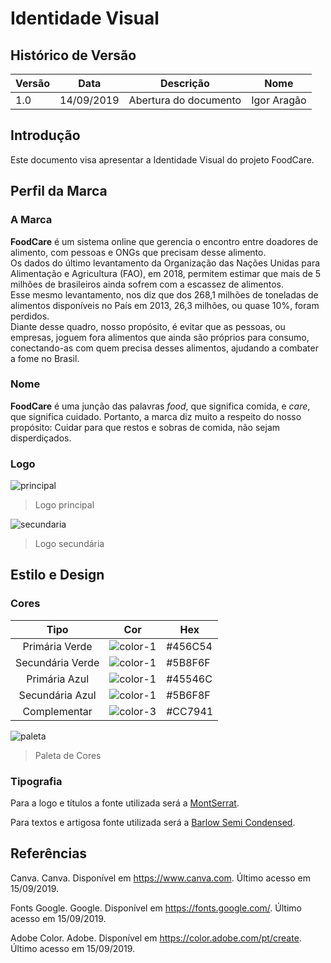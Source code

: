 # Identidade Visual

## Histórico de Versão

|Versão|Data|Descrição|Nome|
|---|---|---|---|
|1.0|14/09/2019|Abertura do documento|Igor Aragão|

## Introdução

Este documento visa apresentar a Identidade Visual do projeto FoodCare.

## Perfil da Marca

### A Marca

**FoodCare** é um sistema online que gerencia o encontro entre doadores de alimento, com pessoas e ONGs que precisam desse alimento.  
Os dados do último levantamento da Organização das Nações Unidas para Alimentação e Agricultura (FAO), em 2018, permitem estimar que mais de 5 milhões de brasileiros ainda sofrem com a escassez de alimentos.  
Esse mesmo levantamento, nos diz que dos 268,1 milhões de toneladas de alimentos disponíveis no País em 2013, 26,3 milhões, ou quase 10%, foram perdidos.  
Diante desse quadro, nosso propósito, é evitar que as pessoas, ou empresas, joguem fora alimentos que ainda são próprios para consumo, conectando-as com quem precisa desses alimentos, ajudando a combater a fome no Brasil.  

### Nome

**FoodCare** é uma junção das palavras *food*, que significa comida, e *care*, que significa cuidado. Portanto, a marca diz muito a respeito do nosso propósito: Cuidar para que restos e sobras de comida, não sejam disperdiçados.

### Logo

![principal](https://imgur.com/frQARU7.png)
> Logo principal  

![secundaria](https://imgur.com/6plA6cr.png)
> Logo secundária

## Estilo e Design

### Cores

|Tipo|Cor|Hex|
|:---:|---|---|
|Primária Verde  |![color-1](https://www.colorhexa.com/456C54.png)|#456C54|
|Secundária Verde|![color-1](https://www.colorhexa.com/5B8F6F.png)|#5B8F6F|
|Primária Azul   |![color-1](https://www.colorhexa.com/45546C.png)|#45546C|
|Secundária Azul |![color-1](https://www.colorhexa.com/5B6F8F.png)|#5B6F8F|
|Complementar    |![color-3](https://www.colorhexa.com/CC7941.png)|#CC7941|

![paleta](https://imgur.com/1y0vLfB.png)
> Paleta de Cores

### Tipografia

Para a logo e títulos a fonte utilizada será a [MontSerrat](https://fonts.google.com/specimen/Montserrat).  

Para textos e artigosa fonte utilizada será a [Barlow Semi Condensed](https://fonts.google.com/specimen/Barlow+Semi+Condensed).

## Referências

Canva. Canva. Disponível em <https://www.canva.com>. Último acesso em 15/09/2019.

Fonts Google. Google. Disponível em <https://fonts.google.com/>. Último acesso em 15/09/2019.

Adobe Color. Adobe. Disponível em <https://color.adobe.com/pt/create>. Último acesso em 15/09/2019.
